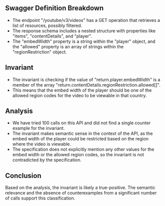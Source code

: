 ## Swagger Definition Breakdown
- The endpoint "/youtube/v3/videos" has a GET operation that retrieves a list of resources, possibly filtered.
- The response schema includes a nested structure with properties like "items", "contentDetails", and "player".
- The "embedWidth" property is a string within the "player" object, and the "allowed" property is an array of strings within the "regionRestriction" object.

## Invariant
- The invariant is checking if the value of "return.player.embedWidth" is a member of the array "return.contentDetails.regionRestriction.allowed[]".
- This means that the embed width of the player should be one of the allowed region codes for the video to be viewable in that country.

## Analysis
- We have tried 100 calls on this API and did not find a single counter example for the invariant.
- The invariant makes semantic sense in the context of the API, as the embed width of the player could be restricted based on the region where the video is viewable.
- The specification does not explicitly mention any other values for the embed width or the allowed region codes, so the invariant is not contradicted by the specification.

## Conclusion
Based on the analysis, the invariant is likely a true-positive. The semantic relevance and the absence of counterexamples from a significant number of calls support this classification.
